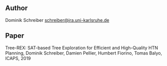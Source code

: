 ## Author
Dominik Schreiber <schreiber@ira.uni-karlsruhe.de>

## Paper
Tree-REX: SAT-based Tree Exploration for Efficient and High-Quality HTN Planning, Dominik Schreiber, Damien Pellier, Humbert Fiorino, Tomas Balyo, ICAPS, 2019
